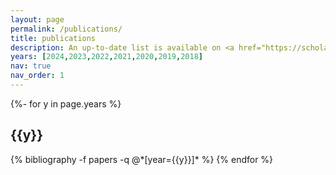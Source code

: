 ```yaml
---
layout: page
permalink: /publications/
title: publications
description: An up-to-date list is available on <a href="https://scholar.google.com/citations?user=MasiEogAAAAJ&hl=en" title="Google Scholar"><i class="ai ai-google-scholar"></i></a>
years: [2024,2023,2022,2021,2020,2019,2018]
nav: true
nav_order: 1
---
```


<div class="publications">

{%- for y in page.years %}
  <h2 class="year">{{y}}</h2>
  {% bibliography -f papers -q @*[year={{y}}]* %}
{% endfor %}

</div>

